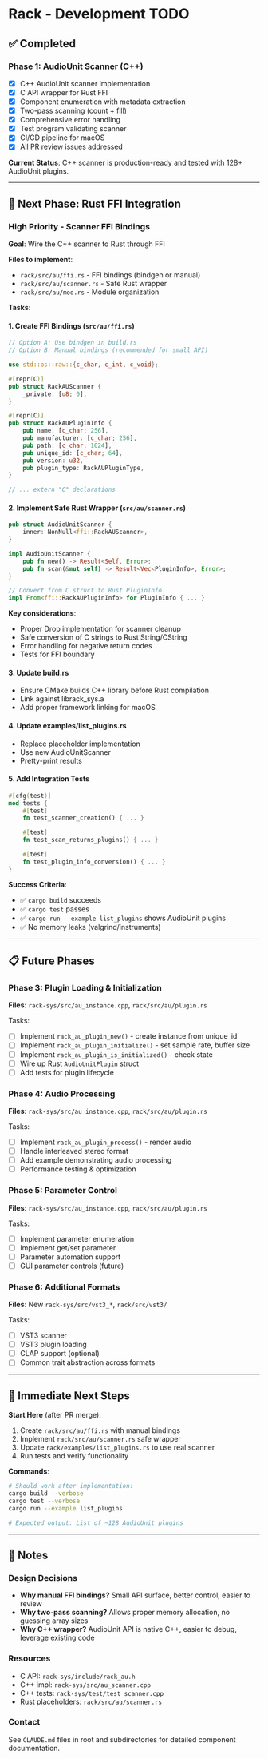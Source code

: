 # Rack - Development TODO

## ✅ Completed

### Phase 1: AudioUnit Scanner (C++)
- [x] C++ AudioUnit scanner implementation
- [x] C API wrapper for Rust FFI
- [x] Component enumeration with metadata extraction
- [x] Two-pass scanning (count + fill)
- [x] Comprehensive error handling
- [x] Test program validating scanner
- [x] CI/CD pipeline for macOS
- [x] All PR review issues addressed

**Current Status**: C++ scanner is production-ready and tested with 128+ AudioUnit plugins.

---

## 🚧 Next Phase: Rust FFI Integration

### High Priority - Scanner FFI Bindings

**Goal**: Wire the C++ scanner to Rust through FFI

**Files to implement**:
- `rack/src/au/ffi.rs` - FFI bindings (bindgen or manual)
- `rack/src/au/scanner.rs` - Safe Rust wrapper
- `rack/src/au/mod.rs` - Module organization

**Tasks**:

#### 1. Create FFI Bindings (`src/au/ffi.rs`)
```rust
// Option A: Use bindgen in build.rs
// Option B: Manual bindings (recommended for small API)

use std::os::raw::{c_char, c_int, c_void};

#[repr(C)]
pub struct RackAUScanner {
    _private: [u8; 0],
}

#[repr(C)]
pub struct RackAUPluginInfo {
    pub name: [c_char; 256],
    pub manufacturer: [c_char; 256],
    pub path: [c_char; 1024],
    pub unique_id: [c_char; 64],
    pub version: u32,
    pub plugin_type: RackAUPluginType,
}

// ... extern "C" declarations
```

#### 2. Implement Safe Rust Wrapper (`src/au/scanner.rs`)
```rust
pub struct AudioUnitScanner {
    inner: NonNull<ffi::RackAUScanner>,
}

impl AudioUnitScanner {
    pub fn new() -> Result<Self, Error>;
    pub fn scan(&mut self) -> Result<Vec<PluginInfo>, Error>;
}

// Convert from C struct to Rust PluginInfo
impl From<ffi::RackAUPluginInfo> for PluginInfo { ... }
```

**Key considerations**:
- Proper Drop implementation for scanner cleanup
- Safe conversion of C strings to Rust String/CString
- Error handling for negative return codes
- Tests for FFI boundary

#### 3. Update build.rs
- Ensure CMake builds C++ library before Rust compilation
- Link against librack_sys.a
- Add proper framework linking for macOS

#### 4. Update examples/list_plugins.rs
- Replace placeholder implementation
- Use new AudioUnitScanner
- Pretty-print results

#### 5. Add Integration Tests
```rust
#[cfg(test)]
mod tests {
    #[test]
    fn test_scanner_creation() { ... }

    #[test]
    fn test_scan_returns_plugins() { ... }

    #[test]
    fn test_plugin_info_conversion() { ... }
}
```

**Success Criteria**:
- ✅ `cargo build` succeeds
- ✅ `cargo test` passes
- ✅ `cargo run --example list_plugins` shows AudioUnit plugins
- ✅ No memory leaks (valgrind/instruments)

---

## 📋 Future Phases

### Phase 3: Plugin Loading & Initialization
**Files**: `rack-sys/src/au_instance.cpp`, `rack/src/au/plugin.rs`

Tasks:
- [ ] Implement `rack_au_plugin_new()` - create instance from unique_id
- [ ] Implement `rack_au_plugin_initialize()` - set sample rate, buffer size
- [ ] Implement `rack_au_plugin_is_initialized()` - check state
- [ ] Wire up Rust `AudioUnitPlugin` struct
- [ ] Add tests for plugin lifecycle

### Phase 4: Audio Processing
**Files**: `rack-sys/src/au_instance.cpp`, `rack/src/au/plugin.rs`

Tasks:
- [ ] Implement `rack_au_plugin_process()` - render audio
- [ ] Handle interleaved stereo format
- [ ] Add example demonstrating audio processing
- [ ] Performance testing & optimization

### Phase 5: Parameter Control
**Files**: `rack-sys/src/au_instance.cpp`, `rack/src/au/plugin.rs`

Tasks:
- [ ] Implement parameter enumeration
- [ ] Implement get/set parameter
- [ ] Parameter automation support
- [ ] GUI parameter controls (future)

### Phase 6: Additional Formats
**Files**: New `rack-sys/src/vst3_*`, `rack/src/vst3/`

Tasks:
- [ ] VST3 scanner
- [ ] VST3 plugin loading
- [ ] CLAP support (optional)
- [ ] Common trait abstraction across formats

---

## 🎯 Immediate Next Steps

**Start Here** (after PR merge):

1. Create `rack/src/au/ffi.rs` with manual bindings
2. Implement `rack/src/au/scanner.rs` safe wrapper
3. Update `rack/examples/list_plugins.rs` to use real scanner
4. Run tests and verify functionality

**Commands**:
```bash
# Should work after implementation:
cargo build --verbose
cargo test --verbose
cargo run --example list_plugins

# Expected output: List of ~128 AudioUnit plugins
```

---

## 📝 Notes

### Design Decisions
- **Why manual FFI bindings?** Small API surface, better control, easier to review
- **Why two-pass scanning?** Allows proper memory allocation, no guessing array sizes
- **Why C++ wrapper?** AudioUnit API is native C++, easier to debug, leverage existing code

### Resources
- C API: `rack-sys/include/rack_au.h`
- C++ impl: `rack-sys/src/au_scanner.cpp`
- C++ tests: `rack-sys/test/test_scanner.cpp`
- Rust placeholders: `rack/src/au/scanner.rs`

### Contact
See `CLAUDE.md` files in root and subdirectories for detailed component documentation.

